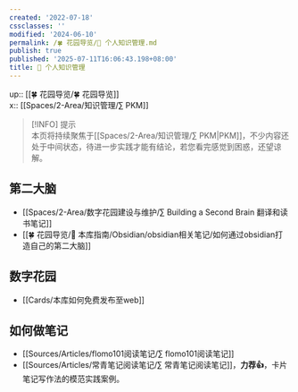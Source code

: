 ```yaml
---
created: '2022-07-18'
cssclasses: ''
modified: '2024-06-10'
permalink: /🍀 花园导览/🧀 个人知识管理.md
publish: true
published: '2025-07-11T16:06:43.198+08:00'
title: 🧀 个人知识管理
---
```

up:: [[🍀 花园导览/🍀 花园导览]]  
x:: [[Spaces/2-Area/知识管理/∑ PKM]]

>[!INFO] 提示  
> 本页将持续聚焦于[[Spaces/2-Area/知识管理/∑ PKM\|PKM]]，不少内容还处于中间状态，待进一步实践才能有结论，若您看完感觉到困惑，还望谅解。

## 第二大脑

- [[Spaces/2-Area/数字花园建设与维护/∑ Building a Second Brain 翻译和读书笔记]]
- [[🍀 花园导览/🧰 本库指南/Obsidian/obsidian相关笔记/如何通过obsidian打造自己的第二大脑]]

## 数字花园

- [[Cards/本库如何免费发布至web]]

## 如何做笔记

- [[Sources/Articles/flomo101阅读笔记/∑ flomo101阅读笔记]]
- [[Sources/Articles/常青笔记阅读笔记/∑ 常青笔记阅读笔记]]，**力荐👍**，卡片笔记写作法的模范实践案例。
